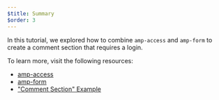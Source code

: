 ```yaml
---
$title: Summary
$order: 3
---
```


In this tutorial, we explored how to combine `amp-access` and `amp-form` to create a comment section that requires a login.

To learn more, visit the following resources:

- [amp-access](docs/reference/components/amp-access)
- [amp-form](/docs/reference/components/amp-form)
- ["Comment Section" Example](https://ampbyexample.com/samples_templates/comment_section/)
